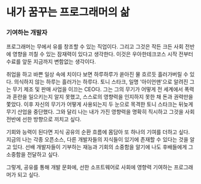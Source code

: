 # 내가 꿈꾸는 프로그래머의 삶

### 기여하는 개발자

프로그래머는 무에서 유를 창조할 수 있는 직업이다. 그리고 그것은 작든 크든 사회 전반에 영향을 끼칠 수 있는 잠재력이 있다고 생각한다. 이것은 우아한테크코스 시작 전부터 수료를 앞둔 지금까지 변함없는 생각이다.

취업을 하고 바쁜 일상 속에 치이다 보면 하루하루가 쏟아진 물 흐르듯 흘러가버릴 수 있다. 의식하지 않는 하루는 흘러가는 하루다. 토니 스타크, 일명 '아이언맨'으로 알려진 그는 무기 제조 및 판매 사업을 이끄는 CEO다. 그는 그의 무기가 어떻게 전 세계에서 폭력과 혼란을 일으키는지 알지 못했고, 스스로의 영향력을 인지하지 못한 채 돈과 권력만을 쫓았다. 이후 자신의 무기가 어떻게 사용되는지 두 눈으로 목격한 토니 스타크는 뒤늦게 무기 산업을 중단했다. 그와 달리 나는 내가 가진 영향력을 명확히 직시하고 그것을 사회 전반에 선한 방향으로 끼치고 싶다.

기회와 능력이 된다면 지식 공유의 순환 흐름에 몸담아 또 하나의 기여를 더하고 싶다. 지금의 나는 각종 오픈소스, 다른 개발자들의 지식들이 있기에 존재할 수 있다는 것을 알고 있다. 선배 개발자들이 기부하는 재능과 기회의 소중함을 알기에 나도 후배들에게 그 소중함을 전달하고 싶다.

그렇게, 공유를 통해 개발 문화에, 선한 소프트웨어로 사회에 영향력 기여하는 프로그래머가 되고 싶다.
